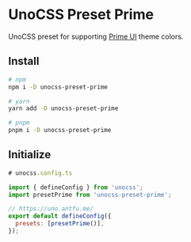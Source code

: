 # UnoCSS Preset Prime

UnoCSS preset for supporting [Prime UI](https://www.primefaces.org/) theme colors.

## Install

```bash
# npm
npm i -D unocss-preset-prime

# yarn
yarn add -D unocss-preset-prime

# pnpm
pnpm i -D unocss-preset-prime
```

## Initialize

```js
# unocss.config.ts

import { defineConfig } from 'unocss';
import presetPrime from 'unocss-preset-prime';

// https://uno.antfu.me/
export default defineConfig({
  presets: [presetPrime()],
});

```
